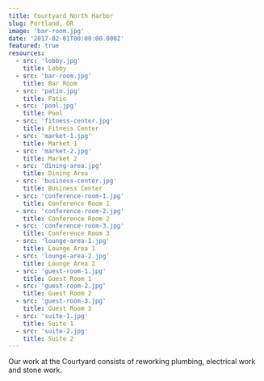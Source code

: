 ```yaml
---
title: Courtyard North Harbor
slug: Portland, OR
image: 'bar-room.jpg'
date: '2017-02-01T00:00:00.000Z'
featured: true
resources:
  - src: 'lobby.jpg'
    title: Lobby
  - src: 'bar-room.jpg'
    title: Bar Room
  - src: 'patio.jpg'
    title: Patio
  - src: 'pool.jpg'
    title: Pool
  - src: 'fitness-center.jpg'
    title: Fitness Center
  - src: 'market-1.jpg'
    title: Market 1
  - src: 'market-2.jpg'
    title: Market 2
  - src: 'dining-area.jpg'
    title: Dining Area
  - src: 'business-center.jpg'
    title: Business Center
  - src: 'conference-room-1.jpg'
    title: Conference Room 1
  - src: 'conference-room-2.jpg'
    title: Conference Room 2
  - src: 'conference-room-3.jpg'
    title: Conference Room 3
  - src: 'lounge-area-1.jpg'
    title: Lounge Area 1
  - src: 'lounge-area-2.jpg'
    title: Lounge Area 2
  - src: 'guest-room-1.jpg'
    title: Guest Room 1
  - src: 'guest-room-2.jpg'
    title: Guest Room 2
  - src: 'guest-room-3.jpg'
    title: Guest Room 3
  - src: 'suite-1.jpg'
    title: Suite 1
  - src: 'suite-2.jpg'
    title: Suite 2
---
```


Our work at the Courtyard consists of reworking plumbing, electrical work and stone work.​
